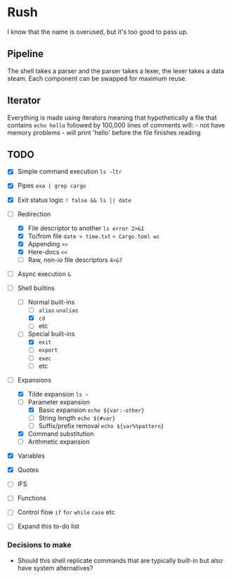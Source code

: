 # Rush
I know that the name is overused, but it's too good to pass up.

## Pipeline
The shell takes a parser and the parser takes a lexer, the lexer takes a data
steam. Each component can be swapped for maximum reuse.

## Iterator
Everything is made using iterators meaning that hypothetically a file that
contains `echo hello` followed by 100,000 lines of comments will:
    - not have memory problems
    - will print 'hello' before the file finishes reading

## TODO
- [X] Simple command execution `ls -ltr`
- [X] Pipes `exa | grep cargo`
- [X] Exit status logic `! false && ls || date`
- [ ] Redirection
    - [X] File descriptor to another `ls error 2>&1`
    - [X] To/from file `date > time.txt` `< Cargo.toml wc`
    - [X] Appending `>>`
    - [X] Here-docs `<<`
    - [ ] Raw, non-io file descriptors `4>&7`
- [ ] Async execution `&`
- [ ] Shell builtins
   - [ ] Normal built-ins
      - [ ] `alias` `unalias`
      - [X] `cd`
      - [ ] etc
   - [ ] Special built-ins
      - [X] `exit`
      - [ ] `export`
      - [ ] `exec`
      - [ ] etc
- [ ] Expansions
   - [X] Tilde expansion `ls ~`
   - [ ] Parameter expansion
      - [X] Basic expansion `echo ${var:-other}`
      - [ ] String length `echo ${#var}`
      - [ ] Suffix/prefix removal `echo ${var%%pattern}`
   - [X] Command substitution
   - [ ] Arithmetic expansion
- [X] Variables
- [X] Quotes
- [ ] IFS
- [ ] Functions
- [ ] Control flow `if` `for` `while` `case` etc
- [ ] Expand this to-do list


### Decisions to make
* Should this shell replicate commands that are typically built-in but also
    have system alternatives?
